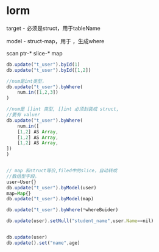 # lorm

target - 必须是struct，用于tableName

model - struct-map，用于 ，生成where

scan ptr-* slice-* map


```javascript
db.update("t_user").byId(1)
db.update("t_user").byId([1,2])

//num是int类型，
db.update("t_user").byWhere(
    num.in([1,2,3])
)

//num是 []int 类型, []int 必须封装成 struct,
//要有 valuer
db.update("t_user").byWhere(
    num.in([
    [1,2] AS Array,
    [1,2] AS Array,
    [1,2] AS Array,
])
)


// map 和struct等价,filed中的slice，自动转成
//数组型字段。
user=User{}
db.update("t_user").byModel(user)
map=Map{}
db.update("t_user").byModel(map)

db.update("t_user").byWhere(*whereBuider)

db.update(user).setNull("student_name",user.Name==nil)


db.update(user)
db.update().set("name",age)



```
